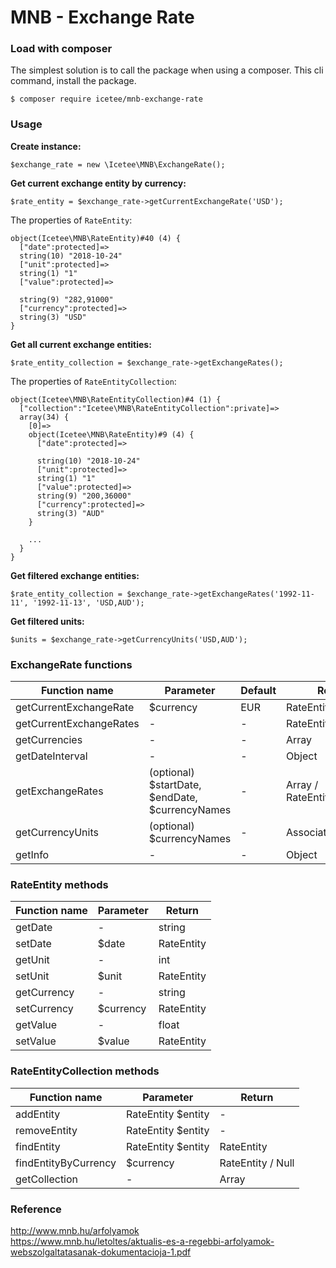 # MNB - Exchange Rate

### Load with composer

The simplest solution is to call the package when using a composer. This cli command, install the package.

    $ composer require icetee/mnb-exchange-rate

### Usage

**Create instance:**

    $exchange_rate = new \Icetee\MNB\ExchangeRate();

**Get current exchange entity by currency:**

    $rate_entity = $exchange_rate->getCurrentExchangeRate('USD');

The properties of `RateEntity`:

    object(Icetee\MNB\RateEntity)#40 (4) {
      ["date":protected]=>
      string(10) "2018-10-24"
      ["unit":protected]=>
      string(1) "1"
      ["value":protected]=>

      string(9) "282,91000"
      ["currency":protected]=>
      string(3) "USD"
    }

**Get all current exchange entities:**

    $rate_entity_collection = $exchange_rate->getExchangeRates();

The properties of `RateEntityCollection`:

    object(Icetee\MNB\RateEntityCollection)#4 (1) {
      ["collection":"Icetee\MNB\RateEntityCollection":private]=>
      array(34) {
        [0]=>
        object(Icetee\MNB\RateEntity)#9 (4) {
          ["date":protected]=>

          string(10) "2018-10-24"
          ["unit":protected]=>
          string(1) "1"
          ["value":protected]=>
          string(9) "200,36000"
          ["currency":protected]=>
          string(3) "AUD"
        }

        ...
      }
    }

**Get filtered exchange entities:**

    $rate_entity_collection = $exchange_rate->getExchangeRates('1992-11-11', '1992-11-13', 'USD,AUD');

**Get filtered units:**

    $units = $exchange_rate->getCurrencyUnits('USD,AUD');

### ExchangeRate functions

| Function name           | Parameter                                       | Default | Return                       |
| ----------------------- | ----------------------------------------------- | ------- | ---------------------------- |
| getCurrentExchangeRate  | $currency                                       | EUR     | RateEntity / Null            |
| getCurrentExchangeRates | -                                               | -       | RateEntityCollection         |
| getCurrencies           | -                                               | -       | Array                        |
| getDateInterval         | -                                               | -       | Object                       |
| getExchangeRates        | (optional) $startDate, $endDate, $currencyNames | -       | Array / RateEntityCollection |
| getCurrencyUnits        | (optional) $currencyNames                       | -       | Associative Array            |
| getInfo                 | -                                               | -       | Object                       |

### RateEntity methods

| Function name | Parameter | Return     |
| ------------- | --------- | ---------- |
| getDate       | -         | string     |
| setDate       | $date     | RateEntity |
| getUnit       | -         | int        |
| setUnit       | $unit     | RateEntity |
| getCurrency   | -         | string     |
| setCurrency   | $currency | RateEntity |
| getValue      | -         | float      |
| setValue      | $value    | RateEntity |

### RateEntityCollection methods

| Function name        | Parameter          | Return            |
| -------------------- | ------------------ | ----------------- |
| addEntity            | RateEntity $entity | -                 |
| removeEntity         | RateEntity $entity | -                 |
| findEntity           | RateEntity $entity | RateEntity        |
| findEntityByCurrency | $currency          | RateEntity / Null |
| getCollection        | -                  | Array             |

### Reference

<http://www.mnb.hu/arfolyamok>  
<https://www.mnb.hu/letoltes/aktualis-es-a-regebbi-arfolyamok-webszolgaltatasanak-dokumentacioja-1.pdf>
